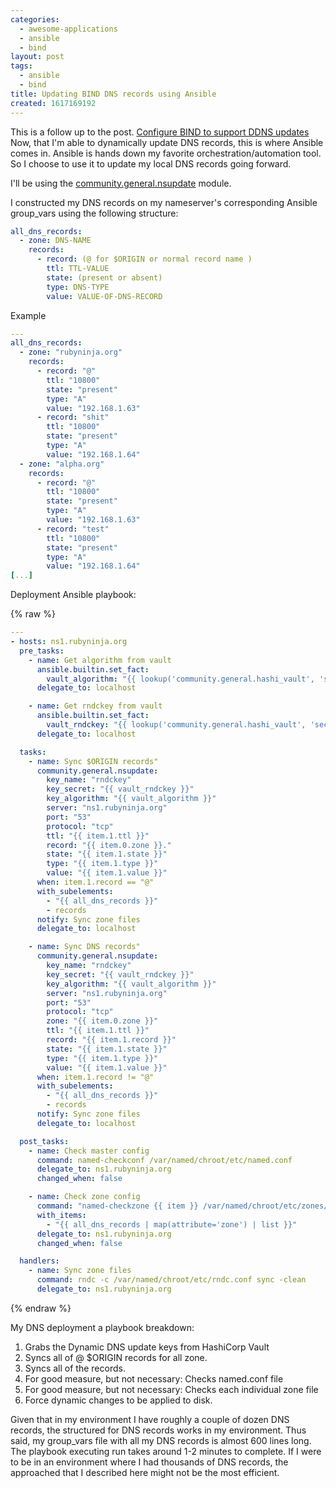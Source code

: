 ```yaml
---
categories:
  - awesome-applications
  - ansible
  - bind
layout: post
tags:
  - ansible
  - bind
title: Updating BIND DNS records using Ansible
created: 1617169192
---
```

This is a follow up to the post. <a href="https://www.rubysecurity.org/Configure-BIND-to-support-DDNS-updates" target="_blank">Configure BIND to support DDNS updates
</a> Now, that I'm able to dynamically update DNS records, this is where Ansible comes in. Ansible is hands down my favorite orchestration/automation tool. So I choose to use it to update my local DNS records going forward.

I'll be using the <a href="https://docs.ansible.com/ansible/latest/collections/community/general/nsupdate_module.html" target="_blank">community.general.nsupdate</a> module.

I constructed my DNS records on my nameserver's corresponding Ansible group_vars using the following structure:

```yaml
all_dns_records:
  - zone: DNS-NAME
    records:
      - record: (@ for $ORIGIN or normal record name )
        ttl: TTL-VALUE
        state: (present or absent)
        type: DNS-TYPE
        value: VALUE-OF-DNS-RECORD
```

Example

```yaml
---
all_dns_records:
  - zone: "rubyninja.org"
    records:
      - record: "@"
        ttl: "10800"
        state: "present"
        type: "A"
        value: "192.168.1.63"
      - record: "shit"
        ttl: "10800"
        state: "present"
        type: "A"
        value: "192.168.1.64"
  - zone: "alpha.org"
    records:
      - record: "@"
        ttl: "10800"
        state: "present"
        type: "A"
        value: "192.168.1.63"
      - record: "test"
        ttl: "10800"
        state: "present"
        type: "A"
        value: "192.168.1.64"
[...]
```

Deployment Ansible playbook:

{% raw %}

```yaml
---
- hosts: ns1.rubyninja.org
  pre_tasks:
    - name: Get algorithm from vault
      ansible.builtin.set_fact:
        vault_algorithm: "{{ lookup('community.general.hashi_vault', 'secret/systems/bind:algorithm') }}"
      delegate_to: localhost

    - name: Get rndckey from vault
      ansible.builtin.set_fact:
        vault_rndckey: "{{ lookup('community.general.hashi_vault', 'secret/systems/bind:rndckey') }}"
      delegate_to: localhost

  tasks:
    - name: Sync $ORIGIN records"
      community.general.nsupdate:
        key_name: "rndckey"
        key_secret: "{{ vault_rndckey }}"
        key_algorithm: "{{ vault_algorithm }}"
        server: "ns1.rubyninja.org"
        port: "53"
        protocol: "tcp"
        ttl: "{{ item.1.ttl }}"
        record: "{{ item.0.zone }}."
        state: "{{ item.1.state }}"
        type: "{{ item.1.type }}"
        value: "{{ item.1.value }}"
      when: item.1.record == "@"
      with_subelements:
        - "{{ all_dns_records }}"
        - records
      notify: Sync zone files
      delegate_to: localhost

    - name: Sync DNS records"
      community.general.nsupdate:
        key_name: "rndckey"
        key_secret: "{{ vault_rndckey }}"
        key_algorithm: "{{ vault_algorithm }}"
        server: "ns1.rubyninja.org"
        port: "53"
        protocol: "tcp"
        zone: "{{ item.0.zone }}"
        ttl: "{{ item.1.ttl }}"
        record: "{{ item.1.record }}"
        state: "{{ item.1.state }}"
        type: "{{ item.1.type }}"
        value: "{{ item.1.value }}"
      when: item.1.record != "@"
      with_subelements:
        - "{{ all_dns_records }}"
        - records
      notify: Sync zone files
      delegate_to: localhost

  post_tasks:
    - name: Check master config
      command: named-checkconf /var/named/chroot/etc/named.conf
      delegate_to: ns1.rubyninja.org
      changed_when: false

    - name: Check zone config
      command: "named-checkzone {{ item }} /var/named/chroot/etc/zones/db.{{ item }}"
      with_items:
        - "{{ all_dns_records | map(attribute='zone') | list }}"
      delegate_to: ns1.rubyninja.org
      changed_when: false

  handlers:
    - name: Sync zone files
      command: rndc -c /var/named/chroot/etc/rndc.conf sync -clean
      delegate_to: ns1.rubyninja.org
```

{% endraw %}

My DNS deployment a playbook breakdown:

1. Grabs the Dynamic DNS update keys from HashiCorp Vault
2. Syncs all of @ $ORIGIN records for all zone.
3. Syncs all of the records.
4. For good measure, but not necessary: Checks named.conf file
5. For good measure, but not necessary: Checks each individual zone file
6. Force dynamic changes to be applied to disk.

Given that in my environment I have roughly a couple of dozen DNS records, the structured for DNS records works in my environment. Thus said, my group_vars file with all my DNS records is almost 600 lines long. The playbook executing run takes around 1-2 minutes to complete. If I were to be in an environment where I had thousands of DNS records, the approached that I described here might not be the most efficient.
